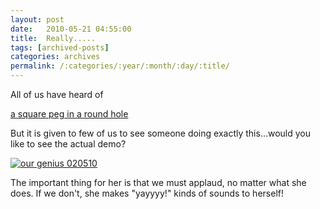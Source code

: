 ```yaml
---
layout: post
date:	2010-05-21 04:55:00
title:  Really.....
tags: [archived-posts]
categories: archives
permalink: /:categories/:year/:month/:day/:title/
---
```

All of us have heard of

<a href="http://www.usingenglish.com/reference/idioms/square+peg+in+a+round+hole.html"> a square peg in a round hole </a>

But it is given to few of us to see someone doing exactly this...would you like to see the actual demo?

<lj-cut text="here it is">


<a href="http://s967.photobucket.com/albums/ae160/pedoral/?action=view&current=IMG_4389.jpg" target="_blank"><img src="http://i967.photobucket.com/albums/ae160/pedoral/IMG_4389.jpg" border="0" alt="our genius 020510"></a>


</lj-cut>

The important thing for her is that we must applaud, no matter what she does. If we don't, she makes "yayyyy!" kinds of sounds to herself!

